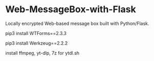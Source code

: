 # Web-MessageBox-with-Flask
Locally encrypted Web-based message box built with Python/Flask.

pip3 install WTForms==2.3.3

pip3 install Werkzeug==2.2.2

install ffmpeg, yt-dlp, 7z for ytdl.sh

